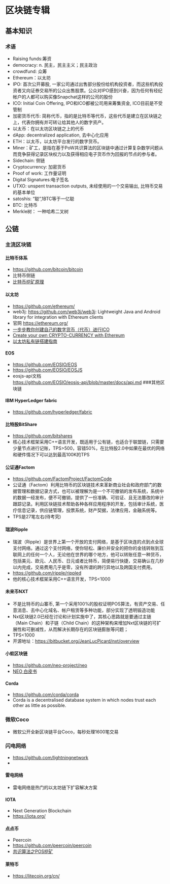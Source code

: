 # 区块链专辑

## 基本知识
### 术语
* Raising funds:筹资
* democracy: n. 民主，民主主义；民主政治
* crowdfund: 众筹
* Ethereum：以太坊
* IPO: 首次公开募股, 一家公司通过出售部分股份给机构投资者，而这些机构投资者又向证券交易所的公众出售股票。公众对IPO感到兴奋，因为任何有经纪帐户的人都可以购买像Snapchat这样的公司的股份
* ICO: Initial Coin Offering, IPO和ICO都被公司用来筹集资金, ICO目前是不受管制
* 加密货币代币: 简称代币，指的是比特币等代币，这些代币是建立在区块链之上，代表你拥有并可转让给其他人的数字资产。
* 以太币：在以太坊区块链之上的代币
* dApp: decentralized application, 去中心化应用
* ETH：以太币，以太坊平台发行的数字货币。
* Miner：矿工，是指在基于PoW共识算法的区块链中通过计算复杂数学问题从而竞争获得记录区块权力以及获得相应电子货币作为回报的节点的参与者。
* Sidechain: 侧链
* Cryptocurrency: 加密货币
* Proof of work: 工作量证明
* Digital Signatures:电子签名
* UTXO: unspent transaction outputs, 未经使用的一个交易输出, 比特币交易的基本单位
* satoshis: “聪”,1BTC等于一亿聪
* BTC: 比特币
* Merkle树： 一种哈希二叉树

## 公链
### 主流区块链
#### 比特币体系
* https://github.com/bitcoin/bitcoin
* 比特币侧链
* [比特币挖矿原理](https://wk588.com/1670.html)

#### 以太坊
* https://github.com/ethereum/
* web3j: https://github.com/web3j/web3j: Lightweight Java and Android library for integration with Ethereum clients
* 官网
  https://ethereum.org/
* [一步步教你创建自己的数字货币（代币）进行ICO](https://learnblockchain.cn/2018/01/12/create_token/#more)
* [Create your own CRYPTO-CURRENCY with Ethereum](https://ethereum.org/token)
* [以太坊私有链搭建指南](https://g2ex.github.io/2017/09/12/ethereum-guidance/)

#### EOS
* https://github.com/EOSIO/EOS
* https://github.com/EOSIO/EOSJS
* eosjs-api文档  
  https://github.com/EOSIO/eosjs-api/blob/master/docs/api.md
###其他区块链
#### IBM HyperLedger fabric
* https://github.com/hyperledger/fabric

#### 比特股BitShare
* https://github.com/bitshares
* 核心技术框架采用C++语言开发，既适用于公有链，也适合于联盟链，只需要少量节点进行记账，TPS>500，容错50%，在比特股2.0中如果在最优的网络和硬件情况下可以达到最高100K的TPS

#### 公证通Factom
* https://github.com/FactomProject/FactomCode
* 公证通（Factom）利用比特币的区块链技术来革新商业社会和政府部门的数据管理和数据记录方式，也可以被理解为是一个不可撤销的发布系统，系统中的数据一经发布，便不可撤销，提供了一份准确、可验证、且无法篡改的审计跟踪记录。利用区块链技术帮助各种各样应用程序的开发，包括审计系统，医疗信息记录，供应链管理，投票系统，财产契据，法律应用，金融系统等。
* TPS是27笔左右(待考究)

#### 瑞波Ripple
* 瑞波（Ripple）是世界上第一个开放的支付网络，是基于区块连的点到点全球支付网络。通过这个支付网络，使你轻松、廉价并安全的把你的金钱转账到互联网上的任何一个人，无论他在世界的哪个地方，他可以转账任意一种货币，包括美元、欧元、人民币、日元或者比特币，简便易行快捷，交易确认在几秒以内完成，交易费用几乎是零，没有所谓的跨行异地以及跨国支付费用。
* https://github.com/ripple/rippled
* 他的核心技术框架采用C++语言开发，TPS<1000

#### 未来币NXT
* 不是比特币的山寨币, 第一个采用100%的股权证明POS算法，有资产交易、任意消息、去中心化域名、帐户租赁等多种功能，部分实现了透明锻造功能
* Nxt区块链2.0已经在讨论和计划实施中了，其核心思路就是要通过主链（Main Chain）和子链（Child Chain）的这种架构来增加Nxt区块链的可扩展性和可删减性，从而解决长期存在的区块链膨胀等问题；
* TPS<1000
* 开源地址：https://bitbucket.org/JeanLucPicard/nxt/overview

#### 小蚁区块链
* https://github.com/neo-project/neo
* [NEO 白皮书](http://docs.neo.org/zh-cn/index.html)

#### Corda
* https://github.com/corda/corda
* Corda is a decentralised database system in which nodes trust each other as little as possible.

### 微软Coco
* 微软公开全新区块链平台Coco，每秒处理1600笔交易

### 闪电网络
* https://github.com/lightningnetwork
* 
#### 雷电网络
* 雷电网络是热门的以太坊链下扩容解决方案

#### IOTA
* Next Generation Blockchain
* https://iota.org/

#### 点点币
* Peercoin
* https://github.com/peercoin/peercoin
* [共识算法之POS挖矿](https://www.jianshu.com/p/405dd1ec4cdb)

#### 莱特币
* https://litecoin.org/cn/

